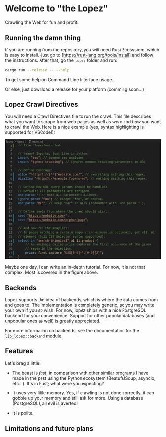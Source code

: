 
# Welcome to "the Lopez"

Crawling the Web for fun and profit.

## Running the damn thing

If you are running from the repository, you will need Rust Ecosystem, which is easy to install. Just go to [https://rust-lang.org/tools/install] and follow the instructions. After that, go the `lopez` folder and run:
``` bash
cargo run --release -- --help
```
To get some help on Command Line Interface usage.

Or else, just download a release for your platform (comming soon...)

## Lopez Crawl Directives

You will need a Crawl Directives file to run the crawl. This file describes what you want to scrape from web pages as well as _were_ and _how_ you want to crawl the Web. Here is a nice example (yes, syntax highlighting is supported for VSCode!):

![](/img/sample-code.png)

Maybe one day, I can write an in-depth tutorial. For now, it is not that complex. Most is covered in the figure above.

## Backends

Lopez supports the idea of backends, which is where the data comes from and goes to. The implementation is completely generic, so you may write your own if you so wish. For now, lopez ships with a nice PostgreSQL backend for your convenience. Support for other popular databases (and unpopular ones as well) is greatly appreciated.

For more information on backends, see the documentation for the `lib_lopez::backend` module.

## Features

Let's brag a little!

* The beast is _fast_, in comparison with other similar programs I have made in the past using the Python ecosystem (BeatufulSoup, asyncio, etc...). It's in Rust; what were you expecting?

* It uses very little memory. Yes, if crawling is not done correctly, it can gobble up your memory and still ask for more. Using a database (PostgreSQL), all evil is averted!

* It is polite. 

## Limitations and future plans
